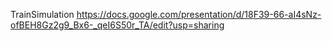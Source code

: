 TrainSimulation
https://docs.google.com/presentation/d/18F39-66-aI4sNz-ofBEH8Gz2g9_Bx6-_qeI6S50r_TA/edit?usp=sharing